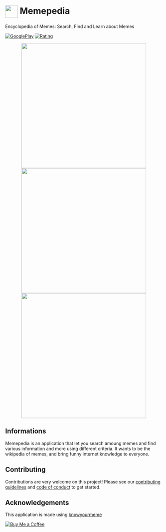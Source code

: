 # <img align="center" src="https://play-lh.googleusercontent.com/XSxyX6xLbRHAlfMntRDa_3pMA3OsAXigsuTi0UqhRBBRa2ysZlL28BEb4cDm03ZatZI=s180-rw" data-canonical-src="https://play-lh.googleusercontent.com/XSxyX6xLbRHAlfMntRDa_3pMA3OsAXigsuTi0UqhRBBRa2ysZlL28BEb4cDm03ZatZI=s180-rw" height="40" /> Memepedia

Encyclopedia of Memes: Search, Find and Learn about Memes

[![GooglePlay](https://img.shields.io/endpoint?color=green&logo=google-play&logoColor=green&url=https%3A%2F%2Fplayshields.herokuapp.com%2Fplay%3Fi%3Dcom.manjaro.memepedia%26l%3DMemepedia%26m%3D%24installs)](https://play.google.com/store/apps/details?id=com.manjaro.memepedia) [![Rating](https://img.shields.io/endpoint?color=green&logo=google-play&logoColor=green&url=https%3A%2F%2Fplayshields.herokuapp.com%2Fplay%3Fi%3Dcom.manjaro.memepedia%26l%3DMemepedia%26m%3D%24rating)](https://play.google.com/store/apps/details?id=com.manjaro.memepedia)

<p align='center'>
<img src="https://play-lh.googleusercontent.com/0oA21qNbGy8e-q-yWHtb_8CbQb92U4N3GDp67u_OJzF9b4Bpw84cgzX3scJ20DJFvQ=w1004-h998-rw" data-canonical-src="https://play-lh.googleusercontent.com/0oA21qNbGy8e-q-yWHtb_8CbQb92U4N3GDp67u_OJzF9b4Bpw84cgzX3scJ20DJFvQ=w1004-h998-rw" height="400" /> <img src="https://play-lh.googleusercontent.com/Gi8NYnb7kOKEDRcBLOXMogSc2GkZrePAX0XJniw3kZJ06zGT1cuZFcsAsfO8rQDjE1U=w1004-h998-rw" data-canonical-src="https://play-lh.googleusercontent.com/Gi8NYnb7kOKEDRcBLOXMogSc2GkZrePAX0XJniw3kZJ06zGT1cuZFcsAsfO8rQDjE1U=w1004-h998-rw" height="400" /> <img src="https://play-lh.googleusercontent.com/DFsM5Azg6t-3DvRbcyKEfh7a5enw6vzqre5U1g3faiehiFw8rpJJcwHxCO2USRbldxg=w1004-h998-rw" data-canonical-src="https://play-lh.googleusercontent.com/DFsM5Azg6t-3DvRbcyKEfh7a5enw6vzqre5U1g3faiehiFw8rpJJcwHxCO2USRbldxg=w1004-h998-rw" height="400" />
</p>

## Informations

Memepedia is an application that let you search amoung memes and find various information and more using different criteria.
It wants to be the wikipedia of memes, and bring funny internet knowledge to everyone.

## Contributing

Contributions are very welcome on this project! Please see our [contributing guidelines](CONTRIBUTING.md) and [code of conduct](CODE_OF_CONDUCT.md) to get started.

## Acknowledgements

This application is made using [knowyourmeme](https://knowyourmeme.com/)

[![Buy Me a Coffee](https://img.buymeacoffee.com/api/?url=aHR0cHM6Ly9pbWcuYnV5bWVhY29mZmVlLmNvbS9hcGkvP3VybD1hSFIwY0hNNkx5OWpaRzR1WW5WNWJXVmhZMjltWm1WbExtTnZiUzkxY0d4dllXUnpMM0J5YjJacGJHVmZjR2xqZEhWeVpYTXZNakF5TVM4d015ODBZekkwT0RnNE1XWmxOVE5pWmprM1lUa3pOV1kxWm1NNFlqRXpPV1EyTWk1d2JtYz0mc2l6ZT0zMDAmbmFtZT1raWtpbWFuamFybw==&creator=kikimanjaro&is_creating=creating%20mobile%20apps%20and%20plugins&design_code=1&design_color=%23ff813f&slug=kikimanjaro)](https://www.buymeacoffee.com/kikimanjaro)
